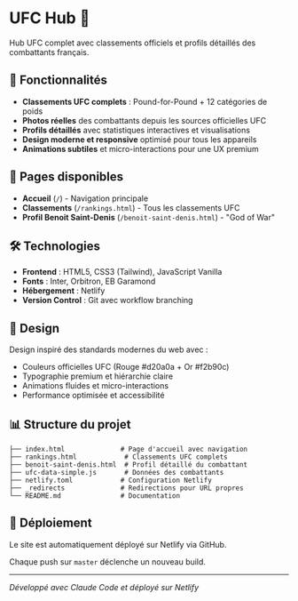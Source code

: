 # UFC Hub 🥊

Hub UFC complet avec classements officiels et profils détaillés des combattants français.

## 🚀 Fonctionnalités

- **Classements UFC complets** : Pound-for-Pound + 12 catégories de poids
- **Photos réelles** des combattants depuis les sources officielles UFC
- **Profils détaillés** avec statistiques interactives et visualisations
- **Design moderne et responsive** optimisé pour tous les appareils
- **Animations subtiles** et micro-interactions pour une UX premium

## 📱 Pages disponibles

- **Accueil** (`/`) - Navigation principale
- **Classements** (`/rankings.html`) - Tous les classements UFC
- **Profil Benoit Saint-Denis** (`/benoit-saint-denis.html`) - "God of War"

## 🛠 Technologies

- **Frontend** : HTML5, CSS3 (Tailwind), JavaScript Vanilla
- **Fonts** : Inter, Orbitron, EB Garamond
- **Hébergement** : Netlify
- **Version Control** : Git avec workflow branching

## 🎨 Design

Design inspiré des standards modernes du web avec :
- Couleurs officielles UFC (Rouge #d20a0a + Or #f2b90c)
- Typographie premium et hiérarchie claire
- Animations fluides et micro-interactions
- Performance optimisée et accessibilité

## 📊 Structure du projet

```
├── index.html              # Page d'accueil avec navigation
├── rankings.html            # Classements UFC complets
├── benoit-saint-denis.html  # Profil détaillé du combattant
├── ufc-data-simple.js       # Données des combattants
├── netlify.toml            # Configuration Netlify
├── _redirects              # Redirections pour URL propres
└── README.md               # Documentation
```

## 🚀 Déploiement

Le site est automatiquement déployé sur Netlify via GitHub. 

Chaque push sur `master` déclenche un nouveau build.

---

*Développé avec Claude Code et déployé sur Netlify*